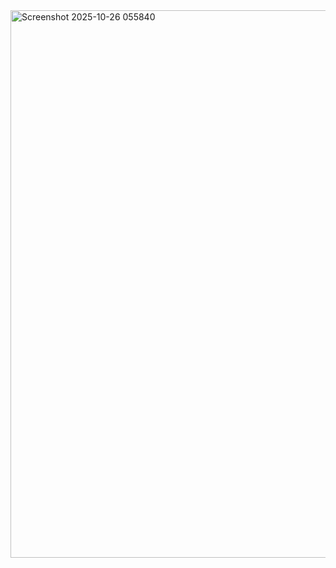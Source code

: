 <img width="891" height="876" alt="Screenshot 2025-10-26 055840" src="https://github.com/user-attachments/assets/095a2c2f-ce42-4368-8988-b5a2dfbc173f" />
